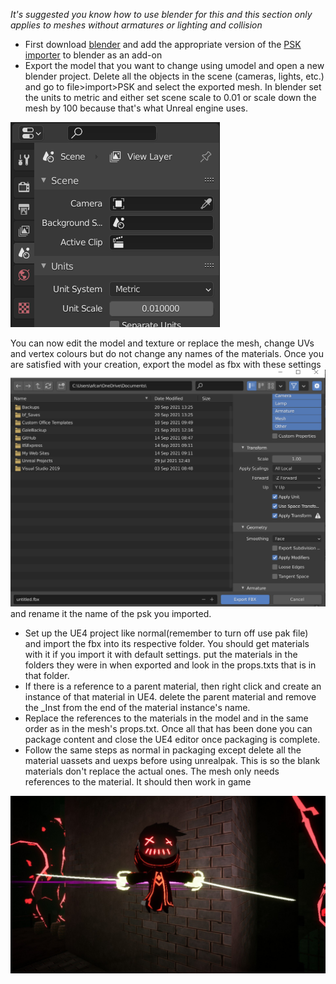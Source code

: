 *It's suggested you know how to use blender for this and this section only applies to meshes without armatures or lighting and collision*

- First download [blender](https://www.blender.org/download/) and add the appropriate version of the [PSK importer](https://github.com/Befzz/blender3d_import_psk_psa) to blender as an add-on
- Export the model that you want to change using umodel and open a new blender project. Delete all the objects in the scene (cameras, lights, etc.) and go to file>import>PSK and select the exported mesh. In blender set the units to metric and either set scene scale to 0.01 or scale down the mesh by 100 because that's what Unreal engine uses.

![](Images/blend.PNG)

You can now edit the model and texture or replace the mesh, change UVs and vertex colours but do not change any names of the materials. Once you are satisfied with your creation, export the model as fbx with these settings
![](Images/Export.png) 
and rename it the name of the psk you imported. 
- Set up the UE4 project like normal(remember to turn off use pak file) and import the fbx into its respective folder. You should get materials with it if you import it with default settings. put the materials in the folders they were in when exported and look in the props.txts that is in that folder. 
- If there is a reference to a parent material, then right click and create an instance of that material in UE4. delete the parent material and remove the _Inst from the end of the material instance's name. 
- Replace the references to the materials in the model and in the same order as in the mesh's props.txt. Once all that has been done you can package content and close the UE4 editor once packaging is complete. 
- Follow the same steps as normal in packaging except delete all the material uassets and uexps before using unrealpak. This is so the blank materials don't replace the actual ones. The mesh only needs references to the material. It should then work in game

![](Images/image.png)
